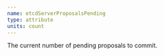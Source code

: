 ```yaml
---
name: etcdServerProposalsPending
type: attribute
units: count
---
```


The current number of pending proposals to commit.